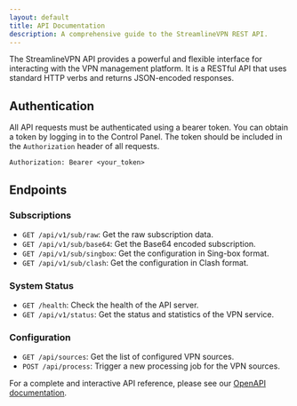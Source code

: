 ```yaml
---
layout: default
title: API Documentation
description: A comprehensive guide to the StreamlineVPN REST API.
---
```


The StreamlineVPN API provides a powerful and flexible interface for interacting with the VPN management platform. It is a RESTful API that uses standard HTTP verbs and returns JSON-encoded responses.

## Authentication

All API requests must be authenticated using a bearer token. You can obtain a token by logging in to the Control Panel. The token should be included in the `Authorization` header of all requests.

```
Authorization: Bearer <your_token>
```

## Endpoints

### Subscriptions

*   `GET /api/v1/sub/raw`: Get the raw subscription data.
*   `GET /api/v1/sub/base64`: Get the Base64 encoded subscription.
*   `GET /api/v1/sub/singbox`: Get the configuration in Sing-box format.
*   `GET /api/v1/sub/clash`: Get the configuration in Clash format.

### System Status

*   `GET /health`: Check the health of the API server.
*   `GET /api/v1/status`: Get the status and statistics of the VPN service.

### Configuration

*   `GET /api/sources`: Get the list of configured VPN sources.
*   `POST /api/process`: Trigger a new processing job for the VPN sources.

For a complete and interactive API reference, please see our [OpenAPI documentation](/api/openapi.html).
